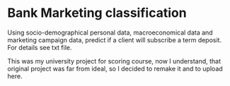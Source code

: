 # Bank Marketing classification
Using socio-demographical personal data, macroeconomical data and marketing campaign data, predict if a client will subscribe a term deposit.
For details see txt file.

This was my university project for scoring course, now I understand, that original project was far from ideal, so I decided to remake it and to upload here.
